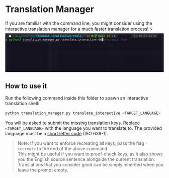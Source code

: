 # Translation Manager

If you are familiar with the command line, you might consider using the interactive translation manager for a much faster translation process! ⚡️  
![interactive_translation](../images/interactive_translation.gif)

## How to use it

Run the following command inside this folder to spawn an interactive translation shell:

```bash
python translation_manager.py translate_interactive <TARGET_LANGUAGE>
```

You will be asked to submit the missing translation keys.
Replace `<TARGET_LANGUAGE>` with the language you want to translate to.
The provided language must be a [short letter code](https://en.wikipedia.org/wiki/List_of_ISO_639-1_codes) (ISO 639-1).

> Note: If you want to enforce recreating all keys, pass the flag `-recreate` to the end of the above command.  
This might be useful if you want to proof-check keys, as it also shows you the English source sentence alongside the current translation. Translations that you consider good can be simply inherited when you leave the prompt empty.
